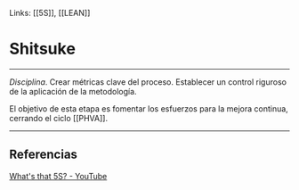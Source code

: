 Links: [[5S]], [[LEAN]]

# Shitsuke
---

*Disciplina*. Crear métricas clave del proceso. Establecer un control riguroso de la aplicación de la metodología.

El objetivo de esta etapa es fomentar los esfuerzos para la mejora continua, cerrando el ciclo [[PHVA]].

---

## Referencias
[What's that 5S? - YouTube](https://www.youtube.com/watch?v=Pu7HIeQveIY&t=206s)